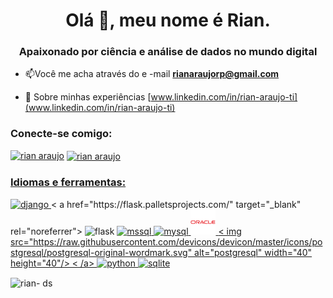 <h1 align="center">Olá 👋, meu nome é Rian.</h1>
<h3 align="center">Apaixonado por ciência e análise de dados no mundo digital</h3>

- 📫Você me acha através do e -mail **rianaraujorp@gmail.com**

- 📄 Sobre minhas experiências [www.linkedin.com/in/rian-araujo-ti](www.linkedin.com/in/rian-araujo-ti)

<h3 align= "left">Conecte-se comigo:</h3>
<p align="left">
<a href="https://linkedin.com/in/rian araujo" target="blank"><img align="center " src="https://raw.githubusercontent.com/rahuldkjain/github-profile-readme-generator/master/src/images/icons/Social/linked-in-alt.svg" alt="rian araujo" height= "30" width="40" /></a>
<a href="https://kaggle.com/rian araujo" target="blank"><img align="center" src="https:// raw.githubusercontent.com/rahuldkjain/github-profile-readme-generator/master/src/images/icons/Social/kaggle.svg" alt="rian araujo" height="30" width="40" /></ a>
</p>

<h3 align="left">Idiomas e ferramentas:</h3>
<p align="left"> <a href="https://www.djangoproject.com/" target="_blank " rel="noreferrer"> <img src="https://cdn.worldvectorlogo.com/logos/django.svg" alt="django" width="40" height="40"/> </a> < a href="https://flask.palletsprojects.com/" target="_blank" rel="noreferrer"> <img src="https://www.vectorlogo.zone/logos/pocoo_flask/pocoo_flask-icon.svg " alt="flask" width="40" height="40"/> </a> <a href="https://www.microsoft.com/en-us/sql-server" target="_blank" rel="noreferrer"> <img src="https://www.svgrepo.com/show/303229/microsoft-sql-server-logo.svg" alt="mssql" width="40" height="40" /> </a> <a href="https://www.mysql.com/" target="_blank" rel="noreferrer"> <img src="https://raw.githubusercontent.com/devicons/ devicon/master/icons/mysql/mysql-original-wordmark.svg" alt="mysql" width="40" height="40"/> </a> <a href="https://www.oracle. com/" target="_blank" rel="noreferrer"> <img src="https://raw.githubusercontent.com/devicons/devicon/master/icons/oracle/oracle-original.svg" alt="oracle" width="40" height="40"/> </a> <a href="https://www.postgresql.org" target="_blank" rel="noreferrer"> < img src="https://raw.githubusercontent.com/devicons/devicon/master/icons/postgresql/postgresql-original-wordmark.svg" alt="postgresql" width="40" height="40"/> < /a> <a href="https://www.python.org" target="_blank" rel="noreferrer"> <img src="https://raw.githubusercontent.com/devicons/devicon/master/ ícones/python/python-original.svg" alt="python" width="40" height="40"/> </a> <a href="https://www.sqlite.org/" target=" _blank" rel="noreferrer"> <img src="https://www.vectorlogo.zone/logos/sqlite/sqlite-icon.svg" alt="sqlite" width="40" height="40"/> </a> </p>

<p><img align="center" src="https://github-readme-stats.vercel.app/api/top-langs?username=rian-ds&show_icons=true&locale=en&layout=compact" alt="rian- ds" /></p>


<!---
Rian-Ds/Rian-Ds is a ✨ special ✨ repository because its `README.md` (this file) appears on your GitHub profile.
You can click the Preview link to take a look at your changes.
--->
